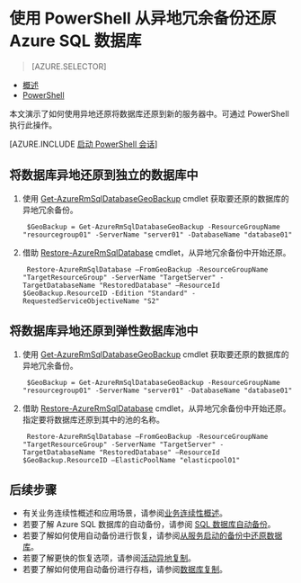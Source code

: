 <properties 
    pageTitle="从异地冗余备份还原 Azure SQL 数据库 (PowerShell) | Azure" 
    description="从异地冗余备份将 Azure SQL 数据库还原到新的服务器中" 
    services="sql-database" 
    documentationCenter="" 
    authors="stevestein" 
    manager="jhubbard" 
    editor=""/>

<tags
    ms.service="sql-database"
    ms.date="07/17/2016"
    wacn.date="09/19/2016"/>

# 使用 PowerShell 从异地冗余备份还原 Azure SQL 数据库


> [AZURE.SELECTOR]
- [概述](/documentation/articles/sql-database-recovery-using-backups/)
- [PowerShell](/documentation/articles/sql-database-geo-restore-powershell/)

本文演示了如何使用异地还原将数据库还原到新的服务器中。可通过 PowerShell 执行此操作。

[AZURE.INCLUDE [启动 PowerShell 会话](../../includes/sql-database-powershell.md)]

## 将数据库异地还原到独立的数据库中

1. 使用 [Get-AzureRmSqlDatabaseGeoBackup](https://msdn.microsoft.com/zh-cn/library/azure/mt693388.aspx) cmdlet 获取要还原的数据库的异地冗余备份。

        $GeoBackup = Get-AzureRmSqlDatabaseGeoBackup -ResourceGroupName "resourcegroup01" -ServerName "server01" -DatabaseName "database01"

2. 借助 [Restore-AzureRmSqlDatabase](https://msdn.microsoft.com/zh-cn/library/azure/mt693390.aspx) cmdlet，从异地冗余备份中开始还原。
    
        Restore-AzureRmSqlDatabase –FromGeoBackup -ResourceGroupName "TargetResourceGroup" -ServerName "TargetServer" -TargetDatabaseName "RestoredDatabase" –ResourceId $GeoBackup.ResourceID -Edition "Standard" -RequestedServiceObjectiveName "S2"


## 将数据库异地还原到弹性数据库池中

1. 使用 [Get-AzureRmSqlDatabaseGeoBackup](https://msdn.microsoft.com/zh-cn/library/azure/mt693388.aspx) cmdlet 获取要还原的数据库的异地冗余备份。

        $GeoBackup = Get-AzureRmSqlDatabaseGeoBackup -ResourceGroupName "resourcegroup01" -ServerName "server01" -DatabaseName "database01"

2. 借助 [Restore-AzureRmSqlDatabase](https://msdn.microsoft.com/zh-cn/library/azure/mt693390.aspx) cmdlet，从异地冗余备份中开始还原。指定要将数据库还原到其中的池的名称。
    
        Restore-AzureRmSqlDatabase –FromGeoBackup -ResourceGroupName "TargetResourceGroup" -ServerName "TargetServer" -TargetDatabaseName "RestoredDatabase" –ResourceId $GeoBackup.ResourceID –ElasticPoolName "elasticpool01"  


## 后续步骤

- 有关业务连续性概述和应用场景，请参阅[业务连续性概述](/documentation/articles/sql-database-business-continuity/)。
- 若要了解 Azure SQL 数据库的自动备份，请参阅 [SQL 数据库自动备份](/documentation/articles/sql-database-automated-backups/)。
- 若要了解如何使用自动备份进行恢复，请参阅[从服务启动的备份中还原数据库](/documentation/articles/sql-database-recovery-using-backups/)。
- 若要了解更快的恢复选项，请参阅[活动异地复制](/documentation/articles/sql-database-geo-replication-overview/)。
- 若要了解如何使用自动备份进行存档，请参阅[数据库复制](/documentation/articles/sql-database-copy/)。

<!---HONumber=Mooncake_0912_2016-->